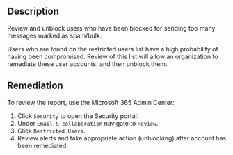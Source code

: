 ## Description

Review and unblock users who have been blocked for sending too many messages marked as spam/bulk.

Users who are found on the restricted users list have a high probability of having been compromised. Review of this list will allow an organization to remediate these user accounts, and then unblock them.

## Remediation

To review the report, use the Microsoft 365 Admin Center:

1. Click `Security` to open the Security portal.
2. Under `Email & collaboration` navigate to `Review`.
3. Click `Restricted Users`.
4. Review alerts and take appropriate action (unblocking) after account has been remediated.
